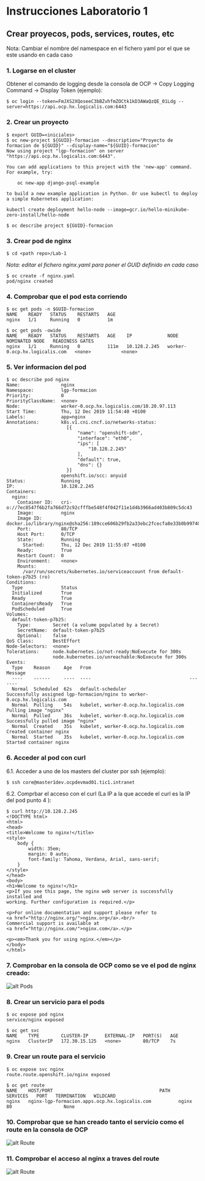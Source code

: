 # Instrucciones Laboratorio 1

## Crear proyecos, pods, services, routes, etc

Nota: Cambiar el nombre del namespace en el fichero yaml por el que se este usando en cada caso

### 1. Logarse en el cluster
Obtener el comando de logging desde la consola de OCP -> Copy Logging Command -> Display Token (ejemplo):

    $ oc login --token=FmJXS2XQoseeC3bBZvhfmZOCtk1kD3AWaQzQE_01Ldg --server=https://api.ocp.hx.logicalis.com:6443

### 2. Crear un proyecto

```shell
$ export GUID=<iniciales>
$ oc new-project ${GUID}-formacion --description="Proyecto de formacion de ${GUID}" --display-name="${GUID}-formacion"
Now using project "lgp-formacion" on server "https://api.ocp.hx.logicalis.com:6443".

You can add applications to this project with the 'new-app' command. For example, try:

    oc new-app django-psql-example

to build a new example application in Python. Or use kubectl to deploy a simple Kubernetes application:

kubectl create deployment hello-node --image=gcr.io/hello-minikube-zero-install/hello-node

$ oc describe project ${GUID}-formacion
```

### 3. Crear pod de nginx

```shell
$ cd <path repo>/Lab-1
```

*Nota: editar el fichero nginx.yaml para poner el GUID definido en cada caso*

```shell
$ oc create -f nginx.yaml
pod/nginx created
```

### 4. Comprobar que el pod esta corriendo

```shell
$ oc get pods -n $GUID-formacion
NAME    READY   STATUS    RESTARTS   AGE
nginx   1/1     Running   0          1m

$ oc get pods -owide
NAME    READY   STATUS    RESTARTS   AGE    IP             NODE                            NOMINATED NODE   READINESS GATES
nginx   1/1     Running   0          111m   10.128.2.245   worker-0.ocp.hx.logicalis.com   <none>           <none>
```

### 5. Ver informacion del pod

```shell
$ oc describe pod nginx
Name:               nginx
Namespace:          lgp-formacion
Priority:           0
PriorityClassName:  <none>
Node:               worker-0.ocp.hx.logicalis.com/10.20.97.113
Start Time:         Thu, 12 Dec 2019 11:54:40 +0100
Labels:             app=nginx
Annotations:        k8s.v1.cni.cncf.io/networks-status:
                      [{
                          "name": "openshift-sdn",
                          "interface": "eth0",
                          "ips": [
                              "10.128.2.245"
                          ],
                          "default": true,
                          "dns": {}
                      }]
                    openshift.io/scc: anyuid
Status:             Running
IP:                 10.128.2.245
Containers:
  nginx:
    Container ID:   cri-o://7ec8547f6b2fa766d72c92cfffbe548f4f042f11e1d4b3966ad403b809c5dc43
    Image:          nginx
    Image ID:       docker.io/library/nginx@sha256:189cce606b29fb2a33ebc2fcecfa8e33b0b99740da4737133cdbcee92f3aba0a
    Port:           80/TCP
    Host Port:      0/TCP
    State:          Running
      Started:      Thu, 12 Dec 2019 11:55:07 +0100
    Ready:          True
    Restart Count:  0
    Environment:    <none>
    Mounts:
      /var/run/secrets/kubernetes.io/serviceaccount from default-token-p7b25 (ro)
Conditions:
  Type              Status
  Initialized       True
  Ready             True
  ContainersReady   True
  PodScheduled      True
Volumes:
  default-token-p7b25:
    Type:        Secret (a volume populated by a Secret)
    SecretName:  default-token-p7b25
    Optional:    false
QoS Class:       BestEffort
Node-Selectors:  <none>
Tolerations:     node.kubernetes.io/not-ready:NoExecute for 300s
                 node.kubernetes.io/unreachable:NoExecute for 300s
Events:
  Type    Reason     Age   From                                    Message
  ----    ------     ----  ----                                    -------
  Normal  Scheduled  62s   default-scheduler                       Successfully assigned lgp-formacion/nginx to worker-0.ocp.hx.logicalis.com
  Normal  Pulling    54s   kubelet, worker-0.ocp.hx.logicalis.com  Pulling image "nginx"
  Normal  Pulled     36s   kubelet, worker-0.ocp.hx.logicalis.com  Successfully pulled image "nginx"
  Normal  Created    35s   kubelet, worker-0.ocp.hx.logicalis.com  Created container nginx
  Normal  Started    35s   kubelet, worker-0.ocp.hx.logicalis.com  Started container nginx
```

### 6. Acceder al pod con curl

6.1. Acceder a uno de los masters del cluster por ssh (ejemplo):

```shell
$ ssh core@master1dev.ocpdevmad01.tic1.intranet
```

6.2. Comprbar el acceso con el curl (La IP a la que accede el curl es la IP del pod punto 4 ):

```shell
$ curl http://10.128.2.245
<!DOCTYPE html>
<html>
<head>
<title>Welcome to nginx!</title>
<style>
    body {
        width: 35em;
        margin: 0 auto;
        font-family: Tahoma, Verdana, Arial, sans-serif;
    }
</style>
</head>
<body>
<h1>Welcome to nginx!</h1>
<p>If you see this page, the nginx web server is successfully installed and
working. Further configuration is required.</p>

<p>For online documentation and support please refer to
<a href="http://nginx.org/">nginx.org</a>.<br/>
Commercial support is available at
<a href="http://nginx.com/">nginx.com</a>.</p>

<p><em>Thank you for using nginx.</em></p>
</body>
</html>
```

### 7. Comprobar en la consola de OCP como se ve el pod de nginx creado:

![alt Pods][imagen1]

[imagen1]: images/pod-nginx-1.png

### 8. Crear un servicio para el pods

```shell
$ oc expose pod nginx
service/nginx exposed

$ oc get svc
NAME    TYPE        CLUSTER-IP      EXTERNAL-IP   PORT(S)   AGE
nginx   ClusterIP   172.30.15.125   <none>        80/TCP    7s
```

### 9. Crear un route para el servicio

```shell
$ oc expose svc nginx
route.route.openshift.io/nginx exposed

$ oc get route
NAME    HOST/PORT                                       PATH   SERVICES   PORT   TERMINATION   WILDCARD
nginx   nginx-lgp-formacion.apps.ocp.hx.logicalis.com          nginx      80                   None
```

### 10. Comprobar que se han creado tanto el servicio como el route en la consola de OCP

![alt Route][imagen2]

[imagen2]: images/routes2.png

### 11. Comprobar el acceso al nginx a traves del route

![alt Route][imagen3]

[imagen3]: images/routes3.png
